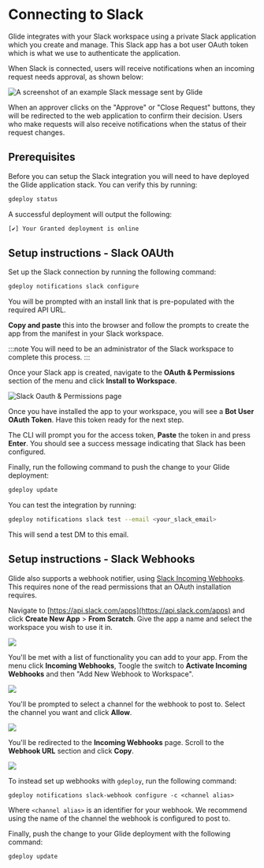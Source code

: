 # Connecting to Slack

Glide integrates with your Slack workspace using a private Slack application which you create and manage. This Slack app has a bot user OAuth token which is what we use to authenticate the application.

When Slack is connected, users will receive notifications when an incoming request needs approval, as shown below:

![A screenshot of an example Slack message sent by Glide](/img/slack/00-approvalmessage.png)

When an approver clicks on the "Approve" or "Close Request" buttons, they will be redirected to the web application to confirm their decision. Users who make requests will also receive notifications when the status of their request changes.

## Prerequisites

Before you can setup the Slack integration you will need to have deployed the Glide application stack. You can verify this by running:

```bash
gdeploy status
```

A successful deployment will output the following:

```bash
[✔] Your Granted deployment is online
```

## Setup instructions - Slack OAUth

Set up the Slack connection by running the following command:

```bash
gdeploy notifications slack configure
```

You will be prompted with an install link that is pre-populated with the required API URL.

**Copy and paste** this into the browser and follow the prompts to create the app from the manifest in your Slack workspace.

:::note
You will need to be an administrator of the Slack workspace to complete this process.
:::

Once your Slack app is created, navigate to the **OAuth & Permissions** section of the menu and click **Install to Workspace**.

![Slack Oauth & Permissions page](/img/slack/01-oauthpermissions.png)

Once you have installed the app to your workspace, you will see a **Bot User OAuth Token**. Have this token ready for the next step.

The CLI will prompt you for the access token, **Paste** the token in and press **Enter**. You should see a success message indicating that Slack has been configured.

Finally, run the following command to push the change to your Glide deployment:

```bash
gdeploy update
```

You can test the integration by running:

```bash
gdeploy notifications slack test --email <your_slack_email>
```

This will send a test DM to this email.

## Setup instructions - Slack Webhooks

Glide also supports a webhook notifier, using [Slack Incoming Webhooks](https://api.slack.com/messaging/webhooks). This requires none of the read permissions that an OAuth installation requires.

Navigate to [https://api.slack.com/apps](https://api.slack.com/apps) and click **Create New App** > **From Scratch**. Give the app a name and select the workspace you wish to use it in.

![](/img/slack/02-createapp.png)

You'll be met with a list of functionality you can add to your app. From the menu click **Incoming Webhooks**, Toogle the switch to **Activate Incoming Webhooks** and then "Add New Webhook to Workspace".

![](/img/slack/03-incomingwebhooks.png)

You'll be prompted to select a channel for the webhook to post to. Select the channel you want and click **Allow**.

![](/img/slack/04-configurechannel.png)

You'll be redirected to the **Incoming Webhooks** page. Scroll to the **Webhook URL** section and click **Copy**.

![](/img/slack/05-webhookurl.png)

To instead set up webhooks with `gdeploy`, run the following command:

```
gdeploy notifications slack-webhook configure -c <channel alias>
```

Where `<channel alias>` is an identifier for your webhook. We recommend using the name of the channel the webhook is configured to post to.

Finally, push the change to your Glide deployment with the following command:

```bash
gdeploy update
```
